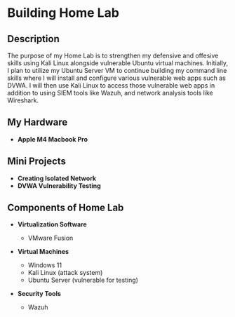 <h1>Building Home Lab</h1>

<h2>Description</h2>

The purpose of my Home Lab is to strengthen my defensive and offesive skills using Kali Linux alongside vulnerable Ubuntu virtual machines. Initially, I plan to utilize my Ubuntu Server VM to continue building my command line skills where I will install and configure various vulnerable web apps such as DVWA. I will then use Kali Linux to access those vulnerable web apps in addition to using SIEM tools like Wazuh, and network analysis tools like Wireshark.

<h2>My Hardware</h2>

- <b>Apple M4 Macbook Pro</b>


<h2>Mini Projects</h2>

- <b>Creating Isolated Network</b>
- <b>DVWA Vulnerability Testing</b>


<h2>Components of Home Lab</h2>

- <b>Virtualization Software</b>
  - VMware Fusion
  
- <b>Virtual Machines</b>
  - Windows 11
  - Kali Linux (attack system)
  - Ubuntu Server (vulnerable for testing)
 
- <b>Security Tools</b>
  - Wazuh

<!--
<h2>Program walk-through:</h2>

<p align="center">
Launch the utility: <br/>
<img src="https://i.imgur.com/62TgaWL.png" height="80%" width="80%" alt="Disk Sanitization Steps"/>
<br />
<br />
Select the disk:  <br/>
<img src="https://i.imgur.com/tcTyMUE.png" height="80%" width="80%" alt="Disk Sanitization Steps"/>
<br />
<br />
-->
